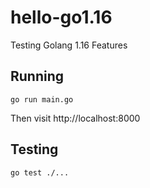 # hello-go1.16
Testing Golang 1.16 Features

## Running
`go run main.go`

Then visit http://localhost:8000

## Testing
`go test ./...`
